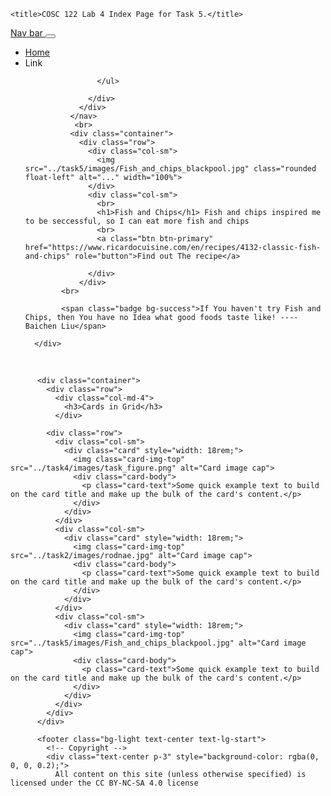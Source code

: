<html>

<head>
    <!-- Add the Bootstrap CSS via the CDN (content delivery network) method -->
    <link href="https://cdn.jsdelivr.net/npm/bootstrap@5.2.1/dist/css/bootstrap.min.css" rel="stylesheet"
        integrity="sha384-iYQeCzEYFbKjA/T2uDLTpkwGzCiq6soy8tYaI1GyVh/UjpbCx/TYkiZhlZB6+fzT" crossorigin="anonymous">

    <title>COSC 122 Lab 4 Index Page for Task 5.</title>
</head>

<body>
    <!-- the rest of your HTML code (for Task 5) will go here!-->
    <div class="container text-center">
        <div class="col">
            <nav class="navbar navbar-expand sticky-top text-bg-success ">
                <div class="container-fluid">
                  <a class="navbar-brand" href="#">Nav bar </a>
                  <button class="navbar-toggler" type="button" data-bs-toggle="collapse" data-bs-target="#navbarSupportedContent" aria-controls="navbarSupportedContent" aria-expanded="false" aria-label="Toggle navigation">
                    <span class="navbar-toggler-icon"></span>
                  </button>
                  <div class="collapse navbar-collapse" id="navbarSupportedContent">
                    <ul class="navbar-nav me-auto mb-2 mb-lg-0">
                        <li class="nav-item">
                            <a class="nav-link" href="task5/task5.html">Home</a>
                          </li>
                      <li class="nav-item">
                        <a class="nav-link disabled">Link</a>
                      </li>
                    
                    </ul>
            
                  </div>
                </div>
              </nav>
               <br>
              <div class="container">
                <div class="row">
                  <div class="col-sm">
                    <img src="../task5/images/Fish_and_chips_blackpool.jpg" class="rounded float-left" alt="..." width="100%">
                  </div>
                  <div class="col-sm">
                    <br>
                    <h1>Fish and Chips</h1> Fish and chips inspired me to be seccessful, so I can eat more fish and chips
                    <br>
                    <a class="btn btn-primary" href="https://www.ricardocuisine.com/en/recipes/4132-classic-fish-and-chips" role="button">Find out The recipe</a>
            
                  </div>
                </div>
            <br>
            
            <span class="badge bg-success">If You haven't try Fish and Chips, then You have no Idea what good foods taste like! ----Baichen Liu</span>
              
      </div>        
</body>
          </div>
          <br>

          
          <div class="container">
            <div class="row">
              <div class="col-md-4">
                <h3>Cards in Grid</h3>
              </div>
             
            <div class="row">
              <div class="col-sm">
                <div class="card" style="width: 18rem;">
                  <img class="card-img-top" src="../task4/images/task_figure.png" alt="Card image cap">
                  <div class="card-body">
                    <p class="card-text">Some quick example text to build on the card title and make up the bulk of the card's content.</p>
                  </div>
                </div>
              </div>
              <div class="col-sm">
                <div class="card" style="width: 18rem;">
                  <img class="card-img-top" src="../task2/images/rodnae.jpg" alt="Card image cap">
                  <div class="card-body">
                    <p class="card-text">Some quick example text to build on the card title and make up the bulk of the card's content.</p>
                  </div>
                </div>
              </div>
              <div class="col-sm">
                <div class="card" style="width: 18rem;">
                  <img class="card-img-top" src="../task5/images/Fish_and_chips_blackpool.jpg" alt="Card image cap">
                  <div class="card-body">
                    <p class="card-text">Some quick example text to build on the card title and make up the bulk of the card's content.</p>
                  </div>
                </div>
              </div>
            </div>
          </div>

          <footer class="bg-light text-center text-lg-start">
            <!-- Copyright -->
            <div class="text-center p-3" style="background-color: rgba(0, 0, 0, 0.2);">
              All content on this site (unless otherwise specified) is licensed under the CC BY-NC-SA 4.0 license




</html>
